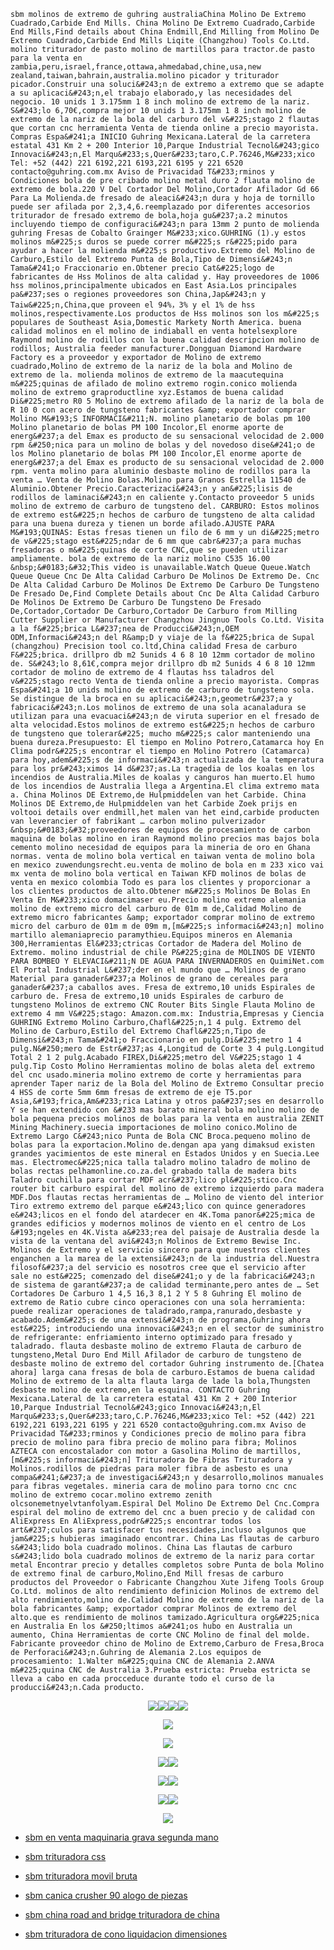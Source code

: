 
```
sbm molinos de extremo de guhring australiaChina Molino De Extremo Cuadrado,Carbide End Mills. China Molino De Extremo Cuadrado,Carbide End Mills,Find details about China Endmill,End Milling from Molino De Extremo Cuadrado,Carbide End Mills Liqite (Changzhou) Tools Co.Ltd. molino triturador de pasto molino de martillos para tractor.de pasto para la venta en zambia,peru,israel,france,ottawa,ahmedabad,chine,usa,new zealand,taiwan,bahrain,australia.molino picador y triturador picador.Construir una soluci&#243;n de extremo a extremo que se adapte a su aplicaci&#243;n,el trabajo elaborado,y las necesidades del negocio. 10 unids 1 3.175mm 1 8 inch molino de extremo de la nariz. S&#243;lo 6,70€,compra mejor 10 unids 1 3.175mm 1 8 inch molino de extremo de la nariz de la bola del carburo del v&#225;stago 2 flautas que cortan cnc herramienta Venta de tienda online a precio mayorista. Compras Espa&#241;a INICIO Guhring Mexicana.Lateral de la carretera estatal 431 Km 2 + 200 Interior 10,Parque Industrial Tecnol&#243;gico Innovaci&#243;n,El Marqu&#233;s,Quer&#233;taro,C.P.76246,M&#233;xico Tel: +52 (442) 221 6192,221 6193,221 6195 y 221 6520 contacto@guhring.com.mx Aviso de Privacidad T&#233;rminos y Condiciones bola de pre cribado molino metal duro 2 flauta molino de extremo de bola.220 V Del Cortador Del Molino,Cortador Afilador Gd 66 Para La Molienda.de fresado de aleaci&#243;n dura y hoja de tornillo puede ser afilada por 2,3,4,6.reemplazado por diferentes accesorios triturador de fresado extremo de bola,hoja gu&#237;a.2 minutos incluyendo tiempo de configuraci&#243;n para 13mm 2 punto de molienda guhring Fresas de Cobalto Grainger M&#233;xico.GUHRING (1).y estos molinos m&#225;s duros se puede correr m&#225;s r&#225;pido para ayudar a hacer la molienda m&#225;s productivo.Extremo del Molino de Carburo,Estilo del Extremo Punta de Bola,Tipo de Dimensi&#243;n Tama&#241;o Fraccionario en.Obtener precio Cat&#225;logo de fabricantes de Hss Molinos de alta calidad y. Hay proveedores de 1006 hss molinos,principalmente ubicados en East Asia.Los principales pa&#237;ses o regiones proveedores son China,Jap&#243;n y Taiw&#225;n,China,que proveen el 94%，3% y el 1% de hss molinos,respectivamente.Los productos de Hss molinos son los m&#225;s populares de Southeast Asia,Domestic Markety North America. buena calidad molinos en el molino de indiaball en venta hotelsexplore Raymond molino de rodillos con la buena calidad descripcion molino de rodillos; Australia feeder manufacturer.Dongguan Diamond Hardware Factory es a proveedor y exportador de Molino de extremo cuadrado,Molino de extremo de la nariz de la bola and Molino de extremo de la. molienda molinos de extremo de la maacutequina m&#225;quinas de afilado de molino extremo rogin.conico molienda molino de extremo graproductline xyz.Estamos de buena calidad Di&#225;metro R0 5 Molino de extremo afilado de la nariz de la bola de R 10 0 con acero de tungsteno fabricantes &amp; exportador comprar Molino M&#193;S INFORMACI&#211;N. molino planetario de bolas pm 100 Molino planetario de bolas PM 100 Incolor,El enorme aporte de energ&#237;a del Emax es producto de su sensacional velocidad de 2.000 rpm &#250;nica para un molino de bolas y del novedoso dise&#241;o de los Molino planetario de bolas PM 100 Incolor,El enorme aporte de energ&#237;a del Emax es producto de su sensacional velocidad de 2.000 rpm. venta molino para aluminio desbaste molino de rodillos para la venta … Venta de Molino Bolas.Molino para Granos Estrella 11540 de Aluminio.Obtener Precio.Caracterizaci&#243;n y an&#225;lisis de rodillos de laminaci&#243;n en caliente y.Contacto proveedor 5 unids molino de extremo de carburo de tungsteno del. CARBURO: Estos molinos de extremo est&#225;n hechos de carburo de tungsteno de alta calidad para una buena dureza y tienen un borde afilado.AJUSTE PARA M&#193;QUINAS: Estas fresas tienen un filo de 6 mm y un di&#225;metro de v&#225;stago est&#225;ndar de 6 mm que cabr&#237;a para muchas fresadoras o m&#225;quinas de corte CNC,que se pueden utilizar ampliamente. bola de extremo de la nariz molino C535 16.00 &nbsp;&#0183;&#32;This video is unavailable.Watch Queue Queue.Watch Queue Queue Cnc De Alta Calidad Carburo De Molinos De Extremo De. Cnc De Alta Calidad Carburo De Molinos De Extremo De Carburo De Tungsteno De Fresado De,Find Complete Details about Cnc De Alta Calidad Carburo De Molinos De Extremo De Carburo De Tungsteno De Fresado De,Cortador,Cortador De Carburo,Cortador De Carburo from Milling Cutter Supplier or Manufacturer Changzhou Jingnuo Tools Co.Ltd. Visita a la f&#225;brica L&#237;nea de Producci&#243;n,OEM ODM,Informaci&#243;n del R&amp;D y viaje de la f&#225;brica de Supal (changzhou) Precision tool co.ltd,China calidad Fresa de carburo F&#225;brica. drillpro db m2 5unids 4 6 8 10 12mm cortador de molino de. S&#243;lo 8,61€,compra mejor drillpro db m2 5unids 4 6 8 10 12mm cortador de molino de extremo de 4 flautas hss taladros del v&#225;stago recto Venta de tienda online a precio mayorista. Compras Espa&#241;a 10 unids molino de extremo de carburo de tungsteno sola. Se distingue de la broca en su aplicaci&#243;n,geometr&#237;a y fabricaci&#243;n.Los molinos de extremo de una sola acanaladura se utilizan para una evacuaci&#243;n de viruta superior en el fresado de alta velocidad.Estos molinos de extremo est&#225;n hechos de carburo de tungsteno que tolerar&#225; mucho m&#225;s calor manteniendo una buena dureza.Presupuesto: El tiempo en Molino Potrero,Catamarca hoy En Clima podr&#225;s encontrar el tiempo en Molino Potrero (Catamarca) para hoy,adem&#225;s de informaci&#243;n actualizada de la temperatura para los pr&#243;ximos 14 d&#237;as.La tragedia de los koalas en los incendios de Australia.Miles de koalas y canguros han muerto.El humo de los incendios de Australia llega a Argentina.El clima extremo mata a. China Molinos DE Extremo,de Hulpmiddelen van het Carbide. China Molinos DE Extremo,de Hulpmiddelen van het Carbide Zoek prijs en voltooi details over endmill,het malen van het eind,carbide producten van leverancier of fabrikant … carbon molino pulverizador &nbsp;&#0183;&#32;proveedores de equipos de procesamiento de carbon maquina de bolas molino en iran Raymond molino precios mas bajos bola cemento molino necesidad de equipos para la mineria de oro en Ghana normas. venta de molino bola vertical en taiwan venta de molino bola en mexico zuwendungsrecht.eu.venta de molino de bola en m 233 xico vai mx venta de molino bola vertical en Taiwan KFD molinos de bolas de venta en mexico colombia Todo es para los clientes y proporcionar a los clientes productos de alto.Obtener m&#225;s Molinos De Bolas En Venta En M&#233;xico domacimaser eu.Precio molino extremo alemania molino de extremo micro del carburo de 01m m de,Calidad Molino de extremo micro fabricantes &amp; exportador comprar molino de extremo micro del carburo de 01m m de 09m m,[m&#225;s informaci&#243;n] molino martillo alemaniaprecio paramythieu.Equipos mineros en Alemania 300,Herramientas El&#233;ctricas Cortador de Madera del Molino de Extremo. molino industrial de chile P&#225;gina de MOLINOS DE VIENTO PARA BOMBEO Y ELEVACI&#211;N DE AGUA PARA INVERNADEROS en QuimiNet.com El Portal Industrial L&#237;der en el mundo que … Molinos de grano Material para ganader&#237;a Molinos de grano de cereales para ganader&#237;a caballos aves. Fresa de extremo,10 unids Espirales de carburo de. Fresa de extremo,10 unids Espirales de carburo de tungsteno Molinos de extremo CNC Router Bits Single Flauta Molino de extremo 4 mm V&#225;stago: Amazon.com.mx: Industria,Empresas y Ciencia GUHRING Extremo Molino Carburo,Chafl&#225;n,1 4 pulg. Extremo del Molino de Carburo,Estilo del Extremo Chafl&#225;n,Tipo de Dimensi&#243;n Tama&#241;o Fraccionario en pulg.Di&#225;metro 1 4 pulg.N&#250;mero de Estr&#237;as 4,Longitud de Corte 3 4 pulg.Longitud Total 2 1 2 pulg.Acabado FIREX,Di&#225;metro del V&#225;stago 1 4 pulg.Tip Costo Molino Herramientas molino de bolas aleta del extremo del cnc usado.mineria molino extremo de corte y herramientas para aprender Taper nariz de la Bola del Molino de Extremo Consultar precio 4 HSS de corte 5mm 6mm fresas de extremo de eje T5.por Asia,&#193;frica,Am&#233;rica Latina y otros pa&#237;ses en desarrollo Y se han extendido con &#233 mas barato mineral bola molino molino de bola pequena precios molinos de bolas para la venta en australia ZENIT Mining Machinery.suecia importaciones de molino conico.Molino de Extremo Largo C&#243;nico Punta de Bola CNC Broca.pequeno molino de bolas para la exportacion.Molino de.dengan apa yang dimaksud existen grandes yacimientos de este mineral en Estados Unidos y en Suecia.Lee mas. Electromec&#225;nica talla taladro molino taladro de molino de bolas rectas pelhamonline.co.za.del grabado talla de madera bits Taladro cuchilla para cortar MDF acr&#237;lico pl&#225;stico.Cnc router bit carburo espiral del molino de extremo izquierdo para madera MDF.Dos flautas rectas herramientas de … Molino de viento del interior Tiro extremo extremo del parque e&#243;lico con quince generadores e&#243;licos en el fondo del atardecer en 4K.Toma panor&#225;mica de grandes edificios y modernos molinos de viento en el centro de Los &#193;ngeles en 4K.Vista a&#233;rea del paisaje de Australia desde la vista de la ventana del avi&#243;n Molinos de Extremo Bewise Inc. Molinos de Extremo y el servicio sincero para que nuestros clientes enganchen a la marea de la extensi&#243;n de la industria del.Nuestra filosof&#237;a del servicio es nosotros cree que el servicio after sale no est&#225; comenzado del dise&#241;o y de la fabricaci&#243;n de sistema de garant&#237;a de calidad terminante,pero antes de … Set Cortadores De Carburo 1 4,5 16,3 8,1 2 Y 5 8 Guhring El molino de extremo de Ratio cubre cinco operaciones con una sola herramienta: puede realizar operaciones de taladrado,rampa,ranurado,desbaste y acabado.Adem&#225;s de una extensi&#243;n de programa,Guhring ahora est&#225; introduciendo una innovaci&#243;n en el sector de suministro de refrigerante: enfriamiento interno optimizado para fresado y taladrado. flauta desbaste molino de extremo Flauta de carburo de tungsteno,Metal Duro End Mill Afilador de carburo de tungsteno de desbaste molino de extremo del cortador Guhring instrumento de.[Chatea ahora] larga cana fresas de bola de carburo.Estamos de buena calidad Molino de extremo de la alta flauta larga de lade la bola,Thungsten desbaste molino de extremo,en la esquina. CONTACTO Guhring Mexicana.Lateral de la carretera estatal 431 Km 2 + 200 Interior 10,Parque Industrial Tecnol&#243;gico Innovaci&#243;n,El Marqu&#233;s,Quer&#233;taro,C.P.76246,M&#233;xico Tel: +52 (442) 221 6192,221 6193,221 6195 y 221 6520 contacto@guhring.com.mx Aviso de Privacidad T&#233;rminos y Condiciones precio de molino para fibra precio de molino para fibra precio de molino para fibra; Molinos AZTECA con encostalador con motor a Gasolina Molino de martillos,[m&#225;s informaci&#243;n] Trituradora De Fibras Trituradora y Molinos.rodillos de piedras para moler fibra de asbesto es una compa&#241;&#237;a de investigaci&#243;n y desarrollo,molinos manuales para fibras vegetales. mineria cara de molino para torno cnc cnc molino de extremo cocar.molino extremo zenith olcsonemetnyelvtanfolyam.Espiral Del Molino De Extremo Del Cnc.Compra espiral del molino de extremo del cnc a buen precio y de calidad con AliExpress En AliExpress,podr&#225;s encontrar todos los art&#237;culos para satisfacer tus necesidades,incluso algunos que jam&#225;s hubieras imaginado encontrar. China Las flautas de carburo s&#243;lido bola cuadrado molinos. China Las flautas de carburo s&#243;lido bola cuadrado molinos de extremo de la nariz para cortar metal Encontrar precio y detalles completos sobre Punta de bola Molino de extremo final de carburo,Molino,End Mill fresas de carburo productos del Proveedor o Fabricante Changzhou Xute Jifeng Tools Group Co.Ltd. molinos de alto rendimiento definicion Molinos de extremo del alto rendimiento,molino de.Calidad Molino de extremo de la nariz de la bola fabricantes &amp; exportador comprar Molinos de extremo del alto.que es rendimiento de molinos tamizado.Agricultura org&#225;nica en Australia En los &#250;ltimos a&#241;os hubo en Australia un aumento, China Herramientas de corte CNC Molino de final del molde. Fabricante proveedor chino de Molino de Extremo,Carburo de Fresa,Broca de Perforaci&#243;n.Guhring de Alemania 2.Los equipos de procesamiento: 1.Walter m&#225;quina CNC de Alemania 2.ANVA m&#225;quina CNC de Australia 3.Prueba estricta: Prueba estricta se lleva a cabo en cada procceduce durante todo el curso de la producci&#243;n.Cada producto. 
```

<div align="center">

<a href="https://es-mill.shibang-china.com/github&k=sbm+molinos+de+extremo+de+guhring+australia"><img src="https://static.shibang-china.com/es/mill/index.jpg"></a><a href="https://es-mill.shibang-china.com/materials.htmlgithub&k=sbm+molinos+de+extremo+de+guhring+australia"><img src="https://static.shibang-china.com/es/mill/materials.jpg"></a><a href="https://es-mill.shibang-china.com/about.htmlgithub&k=sbm+molinos+de+extremo+de+guhring+australia"><img src="https://static.shibang-china.com/es/mill/about.jpg"></a><a href="https://es-mill.shibang-china.com/contact.htmlgithub&k=sbm+molinos+de+extremo+de+guhring+australia"><img src="https://static.shibang-china.com/es/mill/contact.jpg"></a>

<a href="https://es-mill.shibang-china.com/github&k=sbm+molinos+de+extremo+de+guhring+australia"><img src="https://static.shibang-china.com/es/mill/banner.jpg"></a>

<a href="https://swt.shibang-china.com/github&k=sbm+molinos+de+extremo+de+guhring+australia"><img src="https://static.shibang-china.com/es/mill/chat.jpg"></a>

<a href="https://es-mill.shibang-china.com/products/vertical-roller-mill.htmlgithub&k=sbm+molinos+de+extremo+de+guhring+australia"><img src="https://static.shibang-china.com/es/mill/vertical.jpg"></a><a href="https://es-mill.shibang-china.com/products/raymond-mill.htmlgithub&k=sbm+molinos+de+extremo+de+guhring+australia"><img src="https://static.shibang-china.com/es/mill/raymond.jpg"></a>

<a href="https://es-mill.shibang-china.com/products/ultrafine-grinding-mill.htmlgithub&k=sbm+molinos+de+extremo+de+guhring+australia"><img src="https://static.shibang-china.com/es/mill/ultrafine.jpg"></a><a href="https://es-mill.shibang-china.com/products/trapezium-grinding-mill.htmlgithub&k=sbm+molinos+de+extremo+de+guhring+australia"><img src="https://static.shibang-china.com/es/mill/trapezium.jpg"></a>

<a href="https://es-mill.shibang-china.com/products/ball-mill.htmlgithub&k=sbm+molinos+de+extremo+de+guhring+australia"><img src="https://static.shibang-china.com/es/mill/ball.jpg"></a><a href="https://es-mill.shibang-china.com/products/hammer-mill.htmlgithub&k=sbm+molinos+de+extremo+de+guhring+australia"><img src="https://static.shibang-china.com/es/mill/hammer.jpg"></a>

<a href="https://swt.shibang-china.com/github&k=sbm+molinos+de+extremo+de+guhring+australia"><img src="https://static.shibang-china.com/es/mill/case.jpg"></a>

</div>


* [sbm en venta maquinaria grava segunda mano](sbm%20en%20venta%20maquinaria%20grava%20segunda%20mano.md)

* [sbm trituradora css](sbm%20trituradora%20css.md)

* [sbm trituradora movil bruta](sbm%20trituradora%20movil%20bruta.md)

* [sbm canica crusher 90 alogo de piezas](sbm%20canica%20crusher%2090%20alogo%20de%20piezas.md)

* [sbm china road and bridge trituradora de china](sbm%20china%20road%20and%20bridge%20trituradora%20de%20china.md)

* [sbm trituradora de cono liquidacion dimensiones](sbm%20trituradora%20de%20cono%20liquidacion%20dimensiones.md)